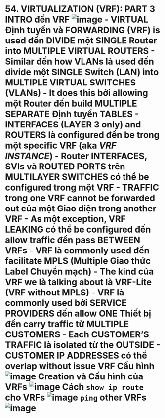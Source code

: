 # 54. VIRTUALIZATION (VRF): PART 3 INTRO đến VRF ![image](https://github.com/psaumur/CCNA/assets/106411237/e122f3c6-290f-4f33-a31d-f308f12140a3) - VIRTUAL Định tuyến và FORWARDING (VRF) is used đến DIVIDE một SINGLE Router into MULTIPLE VIRTUAL ROUTERS - Similar đến how VLANs là used đến divide một SINGLE Switch (LAN) into MULTIPLE VIRTUAL SWITCHES (VLANs) - It does this bởi allowing một Router đến build MULTIPLE SEPARATE Định tuyến TABLES - INTERFACES (LAYER 3 only) and ROUTERS là configured đến be trong một specific VRF (aka *VRF INSTANCE*) - Router INTERFACES, SVIs và ROUTED PORTS trên MULTILAYER SWITCHES có thể be configured trong một VRF - TRAFFIC trong one VRF cannot be forwarded out của một Giao diện trong another VRF - As một exception, VRF LEAKING có thể be configured đến allow traffic đến pass BETWEEN VRFs - VRF là commonly used đến facilitate MPLS (Multiple Giao thức Label Chuyển mạch) - The kind của VRF we là talking about là VRF-Lite (VRF without MPLS) - VRF là commonly used bởi SERVICE PROVIDERS đến allow ONE Thiết bị đến carry traffic từ MULTIPLE CUSTOMERS - Each CUSTOMER’S TRAFFIC là isolated từ the OUTSIDE - CUSTOMER IP ADDRESSES có thể overlap without issue VRF Cấu hình ![image](https://github.com/psaumur/CCNA/assets/106411237/fec7669b-8868-4529-81fa-6f52e07ff6e4) Creation và Cấu hình của VRFs ![image](https://github.com/psaumur/CCNA/assets/106411237/624ebfc0-c7c0-498d-a00b-c19e2738585a) Cách `show ip route` cho VRFs ![image](https://github.com/psaumur/CCNA/assets/106411237/cbe724be-4497-4976-9927-18ff5c71a4c7) `ping` other VRFs ![image](https://github.com/psaumur/CCNA/assets/106411237/f29dd935-0ec7-4756-b24a-fc44391254c0) 